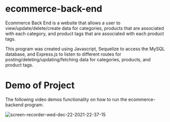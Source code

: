 # ecommerce-back-end

Ecommerce Back End is a website that allows a user to view/update/delete/create data for categories, products that are associated with each category, and product tags
that are associated with each product tags.

This program was created using Javascript, Sequelize to access the MySQL database, and Express.js to listen to different routes for posting/deleting/updating/fetching data for
categories, products, and product tags.

# Demo of Project

The following video demos functionality on how to run the ecommerce-backend program.

![screen-recorder-wed-dec-22-2021-22-37-15](./assets/images/screen-recorder-wed-dec-22-2021-22-37-15.gif)
